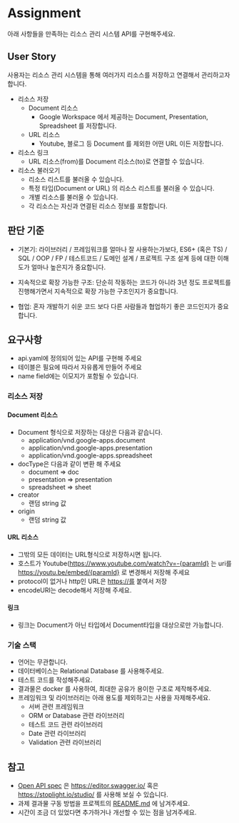 # Assignment

아래 사항들을 만족하는 리소스 관리 시스템 API를 구현해주세요.

## User Story

사용자는 리소스 관리 시스템을 통해 여러가지 리소스를 저장하고 연결해서 관리하고자 합니다.

- 리소스 저장
  - Document 리소스
    - Google Workspace 에서 제공하는 Document, Presentation, Spreadsheet 를 저장합니다.
  - URL 리소스
    - Youtube, 블로그 등 Document 를 제외한 어떤 URL 이든 저장합니다.
- 리소스 링크
  - URL 리소스(from)를 Document 리소스(to)로 연결할 수 있습니다.
- 리소스 불러오기
  - 리소스 리스트를 불러올 수 있습니다.
  - 특정 타입(Document or URL) 의 리소스 리스트를 불러올 수 있습니다.
  - 개별 리소스를 불러올 수 있습니다.
  - 각 리소스는 자신과 연결된 리소스 정보를 포함합니다.

## 판단 기준

- 기본기: 라이브러리 / 프레임워크를 얼마나 잘 사용하는가보다, ES6+ (혹은 TS) / SQL / OOP / FP / 테스트코드 / 도메인 설계 / 프로젝트 구조 설계 등에 대한 이해도가 얼마나 높은지가 중요합니다.

- 지속적으로 확장 가능한 구조: 단순히 작동하는 코드가 아니라 3년 정도 프로젝트를 진행해가면서 지속적으로 확장 가능한 구조인지가 중요합니다.

- 협업: 혼자 개발하기 쉬운 코드 보다 다른 사람들과 협업하기 좋은 코드인지가 중요합니다.

## 요구사항

- api.yaml에 정의되어 있는 API를 구현해 주세요
- 테이블은 필요에 따라서 자유롭게 만들어 주세요
- name field에는 이모지가 포함될 수 있습니다.

### 리소스 저장

#### Document 리소스

- Document 형식으로 저장하는 대상은 다음과 같습니다.
  - application/vnd.google-apps.document
  - application/vnd.google-apps.presentation
  - application/vnd.google-apps.spreadsheet
- docType은 다음과 같이 변환 해 주세요
  - document ⇒ doc
  - presentation ⇒ presentation
  - spreadsheet ⇒ sheet
- creator
  - 랜덤 string 값
- origin
  - 랜덤 string 값

#### URL 리소스

- 그밖의 모든 데이터는 URL형식으로 저장하시면 됩니다.
- 호스트가 Youtube(https://www.youtube.com/watch?v=-{paramId} 는 uri를 https://youtu.be/embed/{paramId} 로 변경해서 저장해 주세요
- protocol이 없거나 http인 URL은 [https://를](https://를) 붙여서 저장
- encodeURI는 decode해서 저장해 주세요.

#### 링크

- 링크는 Document가 아닌 타입에서 Document타입을 대상으로만 가능합니다.

### 기술 스택

- 언어는 무관합니다.
- 데이터베이스는 Relational Database 를 사용해주세요.
- 테스트 코드를 작성해주세요.
- 결과물은 docker 를 사용하여, 최대한 공유가 용이한 구조로 제작해주세요.
- 프레임워크 및 라이브러리는 아래 용도를 제외하고는 사용을 자제해주세요.
  - 서버 관련 프레임워크
  - ORM or Database 관련 라이브러리
  - 테스트 코드 관련 라이브러리
  - Date 관련 라이브러리
  - Validation 관련 라이브러리

## 참고

- [Open API spec](./api.yaml) 은 https://editor.swagger.io/ 혹은 https://stoplight.io/studio/ 를 사용해 보실 수 있습니다.
- 과제 결과물 구동 방법을 프로젝트의 [README.md](http://README.md) 에 남겨주세요.
- 시간이 조금 더 있었다면 추가하거나 개선할 수 있는 점을 남겨주세요.
